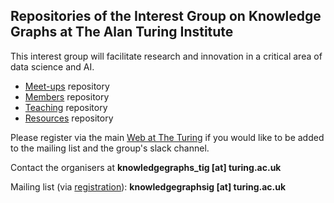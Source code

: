 ## Repositories of the Interest Group on Knowledge Graphs at The Alan Turing Institute

This interest group will facilitate research and innovation in a critical area of data science and AI.

- [Meet-ups](https://github.com/turing-knowledge-graphs/meet-ups/blob/main/README.md) repository
- [Members](https://github.com/turing-knowledge-graphs/members/blob/main/README.md) repository
- [Teaching](https://github.com/turing-knowledge-graphs/teaching/blob/main/README.md) repository
- [Resources](https://github.com/turing-knowledge-graphs/resources/blob/main/README.md) repository


Please register via the main [Web at The Turing](https://www.turing.ac.uk/research/interest-groups/knowledge-graphs) if you would 
like to be added to the mailing list and the group's slack channel.

Contact the organisers at **knowledgegraphs_tig [at] turing.ac.uk**

Mailing list (via [registration](https://www.turing.ac.uk/research/interest-groups/knowledge-graphs)): **knowledgegraphsig [at] turing.ac.uk**
